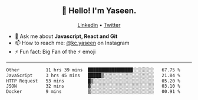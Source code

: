 <h2 align="center">👋 Hello! I'm Yaseen.</h2>
<p align="center">
  <a href="https://www.linkedin.com/in/yaseenkc/">Linkedin</a> •
  <a href="https://twitter.com/yaseeenkc">Twitter</a>
</p>


<!--- 🔭 I’m currently working at []() as an  -->
- 💬 Ask me about **Javascript, React and Git**
- 📫 How to reach me: [@kc.yaseen](https://instagram.com/kc.yaseen) on Instagram
- ⚡ Fun fact: Big Fan of the :zap: emoji

-------

<!--START_SECTION:waka-->

```txt
Other          11 hrs 39 mins  █████████████████░░░░░░░░   67.75 %
JavaScript     3 hrs 45 mins   █████▒░░░░░░░░░░░░░░░░░░░   21.84 %
HTTP Request   53 mins         █▒░░░░░░░░░░░░░░░░░░░░░░░   05.20 %
JSON           32 mins         ▓░░░░░░░░░░░░░░░░░░░░░░░░   03.10 %
Docker         9 mins          ▒░░░░░░░░░░░░░░░░░░░░░░░░   00.91 %
```

<!--END_SECTION:waka-->
